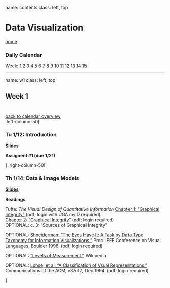 name: contents
class: left, top

# Data Visualization  
[home](http://datavis-sp16.github.io/)

### Daily Calendar  
Week: [1](#w1) [2](#w2) [3](#w3) [4](#w4) [5](#w5) [6](#w6) [7](#w7) [8](#w8) [9](#w9) [10](#w10) [11](#w11) [12](#w12) [13](#w13) [14](#w14) [15](#w15)

---
name: w1
class: left, top

## Week 1<br><br>
[back to calendar overview](#contents)  
.left-column-50[### Tu 1/12: Introduction**[Slides](../lectures/intro)**

**Assignent #1 (due 1/21)**
]
.right-column-50[### Th 1/14: Data & Image Models

**[Slides](../lectures/datamodels)**

**Readings**  

Tufte: *The Visual Design of Quantitative Information*   [Chapter 1: “Graphical Integrity”](https://uga.view.usg.edu/d2l/le/content/1011508/viewContent/16327865/View) (pdf; login with UGA myID required)  
[Chapter 2: “Graphical Integrity”](https://uga.view.usg.edu/d2l/le/content/1011508/viewContent/16340127/View) (pdf; login required)  
OPTIONAL: c. 3: “Sources of Graphical Integrity”  

OPTIONAL: [Shneiderman: “The Eyes Have It: A Task by Data Type Taxonomy for Information Visualizations.”](https://uga.view.usg.edu/d2l/le/content/1011508/viewContent/16340893/View) Proc. IEEE Conference on Visual Languages, Boulder 1996. (pdf; login required) 

OPTIONAL: [“Levels of Measurement.”](http://en.wikipedia.org/wiki/Level_of_measurement) Wikipedia

OPTIONAL: [Lohse, et al: “A Classification of Vsual Representations.”](https://uga.view.usg.edu/d2l/le/content/1011508/viewContent/16342261/View) Communications of the ACM, v37n12, Dec 1994. (pdf; login required)

]

